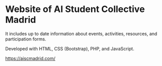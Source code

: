 # Website of AI Student Collective Madrid
It includes up to date information about events, activities, resources, and participation forms.

Developed with HTML, CSS (Bootstrap), PHP, and JavaScript.

https://aiscmadrid.com/